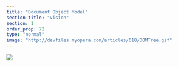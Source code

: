 ```yaml
---
title: "Document Object Model"
section-title: "Vision"
section: 1
order_prop: 72
type: "normal"
image: "http://devfiles.myopera.com/articles/618/DOMTree.gif"
---
```

<img src="http://devfiles.myopera.com/articles/618/DOMTree.gif"></img>

